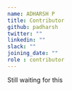 ```yaml
---
name: ADHARSH P
title: Contributor
github: padharsh
twitter: ""
linkedin: ""
slack: ""
joining_date: ""
role : contributor
---
```


Still waiting for this
